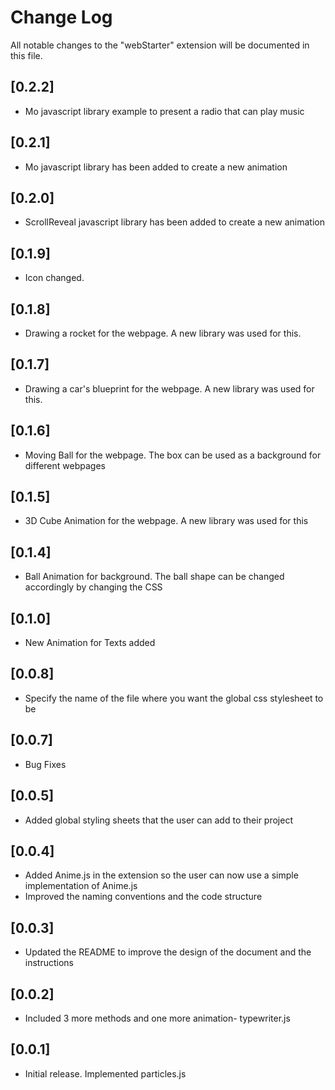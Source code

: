 # Change Log

All notable changes to the "webStarter" extension will be documented in this file.

## [0.2.2]

- Mo javascript library example to present a radio that can play music

## [0.2.1]

- Mo javascript library has been added to create a new animation

## [0.2.0]

- ScrollReveal javascript library has been added to create a new animation

## [0.1.9]

- Icon changed.

## [0.1.8]

- Drawing a rocket for the webpage. A new library was used for this.

## [0.1.7]

- Drawing a car's blueprint for the webpage. A new library was used for this.

## [0.1.6]

- Moving Ball for the webpage. The box can be used as a background for different webpages

## [0.1.5]

- 3D Cube Animation for the webpage. A new library was used for this

## [0.1.4]

- Ball Animation for background. The ball shape can be changed accordingly by changing the CSS

## [0.1.0]

- New Animation for Texts added

## [0.0.8]

- Specify the name of the file where you want the global css stylesheet to be

## [0.0.7]

- Bug Fixes

## [0.0.5]

- Added global styling sheets that the user can add to their project

## [0.0.4]

- Added Anime.js in the extension so the user can now use a simple implementation of Anime.js
- Improved the naming conventions and the code structure

## [0.0.3]

- Updated the README to improve the design of the document and the instructions

## [0.0.2]

- Included 3 more methods and one more animation- typewriter.js

## [0.0.1]

- Initial release. Implemented particles.js
